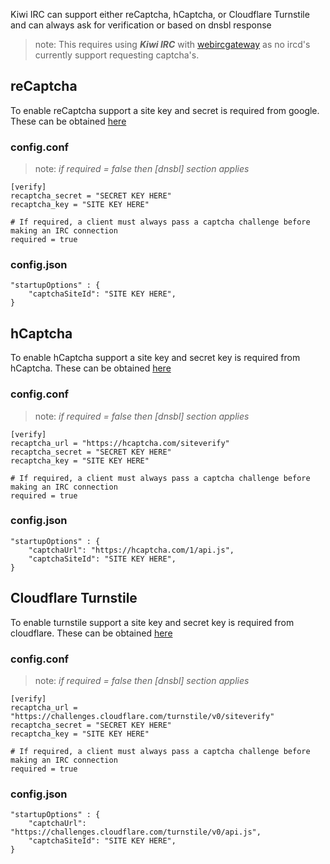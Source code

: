 Kiwi IRC can support either reCaptcha, hCaptcha, or Cloudflare Turnstile and can always ask for verification or based on dnsbl response

> note: This requires using ***Kiwi IRC*** with [webircgateway](https://github.com/kiwiirc/webircgateway) as no ircd's currently support requesting captcha's.

## reCaptcha
To enable reCaptcha support a site key and secret is required from google. These can be obtained [here](https://www.google.com/recaptcha/)
### config.conf
> note: *if required = false then [dnsbl] section applies*
```
[verify]
recaptcha_secret = "SECRET KEY HERE"
recaptcha_key = "SITE KEY HERE"

# If required, a client must always pass a captcha challenge before making an IRC connection
required = true
```
### config.json
```
"startupOptions" : {
    "captchaSiteId": "SITE KEY HERE",
}
```

## hCaptcha
To enable hCaptcha support a site key and secret key is required from hCaptcha. These can be obtained [here](https://www.hcaptcha.com/)
### config.conf
> note: *if required = false then [dnsbl] section applies*
```
[verify]
recaptcha_url = "https://hcaptcha.com/siteverify"
recaptcha_secret = "SECRET KEY HERE"
recaptcha_key = "SITE KEY HERE"

# If required, a client must always pass a captcha challenge before making an IRC connection
required = true
```
### config.json
```
"startupOptions" : {
    "captchaUrl": "https://hcaptcha.com/1/api.js",
    "captchaSiteId": "SITE KEY HERE",
}
```

## Cloudflare Turnstile
To enable turnstile support a site key and secret key is required from cloudflare. These can be obtained [here](https://dash.cloudflare.com/?to=/:account/turnstile)
### config.conf
> note: *if required = false then [dnsbl] section applies*
```
[verify]
recaptcha_url = "https://challenges.cloudflare.com/turnstile/v0/siteverify"
recaptcha_secret = "SECRET KEY HERE"
recaptcha_key = "SITE KEY HERE"

# If required, a client must always pass a captcha challenge before making an IRC connection
required = true
```
### config.json
```
"startupOptions" : {
    "captchaUrl": "https://challenges.cloudflare.com/turnstile/v0/api.js",
    "captchaSiteId": "SITE KEY HERE",
}
```
